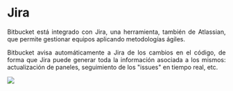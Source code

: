 <div align="justify">

# Jira

Bitbucket está integrado con Jira, una herramienta, también de Atlassian, que permite gestionar equipos aplicando metodologías ágiles. 

Bitbucket avisa automáticamente a Jira de los cambios en el código, de forma que Jira puede generar toda la información asociada a los mismos: actualización de paneles, seguimiento de los "issues" en tiempo real, etc.

<img src="img/">

</div>